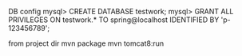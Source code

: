 DB config
mysql> CREATE DATABASE testwork;
mysql> GRANT ALL PRIVILEGES ON testwork.* TO spring@localhost IDENTIFIED BY 'p-123456789';

from project dir
mvn package
mvn tomcat8:run
